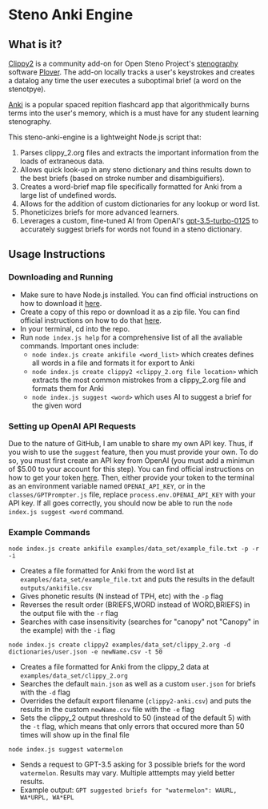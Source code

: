 # Steno Anki Engine
## What is it?
[Clippy2](https://github.com/Josiah-tan/plover_clippy_2) is a community add-on for Open Steno Project's [stenography](https://en.wikipedia.org/wiki/Stenotype) software [Plover](https://github.com/openstenoproject/plover). The add-on locally tracks a user's keystrokes and creates a datalog any time the user executes a suboptimal brief (a word on the stenotpye).

[Anki](https://github.com/ankitects/anki) is a popular spaced repition flashcard app that algorithmically burns terms into the user's memory, which is a must have for any student learning stenography.

This steno-anki-engine is a lightweight Node.js script that:
1. Parses clippy_2.org files and extracts the important information from the loads of extraneous data.
2. Allows quick look-up in any steno dictionary and thins results down to the best briefs (based on stroke number and disambiguifiers).
3. Creates a word-brief map file specifically formatted for Anki from a large list of undefined words.
4. Allows for the addition of custom dictionaries for any lookup or word list.
5. Phoneticizes briefs for more advanced learners.
6. Leverages a custom, fine-tuned AI from OpenAI's [gpt-3.5-turbo-0125](https://platform.openai.com/docs/models/gpt-3-5-turbo) to accurately suggest briefs for words not found in a steno dictionary.

## Usage Instructions
### Downloading and Running
- Make sure to have Node.js installed. You can find official instructions on how to download it [here](https://nodejs.org/en/learn/getting-started/how-to-install-nodejs).
- Create a copy of this repo or download it as a zip file. You can find official instructions on how to do that [here](https://docs.github.com/en/get-started/start-your-journey/downloading-files-from-github). 
- In your terminal, cd into the repo.
- Run `node index.js help` for a comprehensive list of all the avaliable commands. Important ones include:
  - `node index.js create ankifile <word_list>` which creates defines all words in a file and formats it for export to Anki
  - `node index.js create clippy2 <clippy_2.org file location>` which extracts the most common mistrokes from a clippy_2.org file and formats them for Anki
  - `node index.js suggest <word>` which uses AI to suggest a brief for the given word

### Setting up OpenAI API Requests
 Due to the nature of GitHub, I am unable to share my own API key. Thus, if you wish to use the `suggest` feature, then you must provide your own. To do so, you must first create an API key from OpenAI (you must add a minimun of $5.00 to your account for this step). You can find official instructions on how to get your token [here](https://platform.openai.com/api-keys). Then, either provide your token to the terminal as an environment variable named `OPENAI_API_KEY`, or in the `classes/GPTPrompter.js` file, replace `process.env.OPENAI_API_KEY` with your API key. If all goes correctly, you should now be able to run the `node index.js suggest <word` command.

### Example Commands

`node index.js create ankifile examples/data_set/example_file.txt -p -r -i`
- Creates a file formatted for Anki from the word list at `examples/data_set/example_file.txt` and puts the results in the default `outputs/ankifile.csv`
- Gives phonetic results (N instead of TPH, etc) with the `-p` flag
- Reverses the result order (BRIEFS,WORD instead of WORD,BRIEFS) in the output file with the `-r` flag
- Searches with case insensitivity (searches for "canopy" not "Canopy" in the example) with the `-i` flag

`node index.js create clippy2 examples/data_set/clippy_2.org -d dictionaries/user.json -e newName.csv -t 50`
- Creates a file formatted for Anki from the clippy_2 data at `examples/data_set/clippy_2.org`
- Searches the default `main.json` as well as a custom `user.json` for briefs with the `-d` flag
- Overrides the default export filename (`clippy2-anki.csv`) and puts the results in the custom `newName.csv` file with the `-e` flag
- Sets the clippy_2 output threshold to 50 (instead of the default 5) with the `-t` flag, which means that only errors that occured more than 50 times will show up in the final file

`node index.js suggest watermelon`
- Sends a request to GPT-3.5 asking for 3 possible briefs for the word `watermelon`. Results may vary. Multiple atttempts may yield better results.
- Example output: `GPT suggested briefs for "watermelon": WAURL, WA*URPL, WA*EPL`
